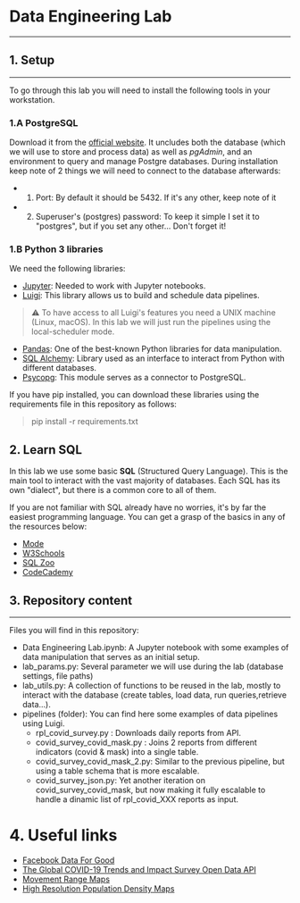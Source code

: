 # Data Engineering Lab
---

## 1. Setup
---
To go through this lab you will need to install the following tools in your workstation.

### 1.A PostgreSQL
Download it from the [official website](https://www.postgresql.org/). It uncludes both the database (which we will use to store and process data) as well as *pgAdmin*, and an environment to query and manage Postgre databases.
During installation keep note of 2 things we will need to connect to the database afterwards:
- 1. Port: By default it should be 5432. If it's any other, keep note of it
- 2. Superuser's (postgres) password: To keep it simple I set it to "postgres", but if you set any other... Don't forget it!

### 1.B Python 3 libraries
We need the following libraries:
- [Jupyter](https://jupyter.org/install): Needed to work with Jupyter notebooks.
- [Luigi](https://luigi.readthedocs.io/en/stable/index.html): This library allows us to build and schedule data pipelines.

> ⚠️ To have access to all Luigi's features you need a UNIX machine (Linux, macOS). In this lab we will just run the pipelines using the local-scheduler mode.

- [Pandas](https://pandas.pydata.org/docs/getting_started/install.html): One of the best-known Python libraries for data manipulation.
- [SQL Alchemy](https://docs.sqlalchemy.org/en/14/intro.html): Library used as an interface to interact from Python with different databases.
- [Psycopg](https://www.psycopg.org/docs/install.html): This module serves as a connector to PostgreSQL.

If you have pip installed, you can download these libraries using the requirements file in this repository as follows:
> pip install -r requirements.txt

## 2. Learn SQL
In this lab we use some basic **SQL** (Structured Query Language). This is the main tool to interact with the vast majority of databases. Each SQL has its own "dialect", but there is a common core to all of them.

If you are not familiar with SQL already have no worries, it's by far the easiest programming language. You can get a grasp of the basics in any of the resources below:
- [Mode](https://mode.com/sql-tutorial/introduction-to-sql/)
- [W3Schools](https://www.w3schools.com/sql/)
- [SQL Zoo](https://sqlzoo.net/wiki/SQL_Tutorial)
- [CodeCademy](https://www.codecademy.com/courses/learn-sql/)


## 3. Repository content
---
Files you will find in this repository:
- Data Engineering Lab.ipynb: A Jupyter notebook with some examples of data manipulation that serves as an initial setup.
- lab_params.py: Several parameter we will use during the lab (database settings, file paths)
- lab_utils.py: A collection of functions to be reused in the lab, mostly to interact with the database (create tables, load data, run queries,retrieve data...).
- pipelines (folder): You can find here some examples of data pipelines using Luigi.
    - rpl_covid_survey.py : Downloads daily reports from API.
    - covid_survey_covid_mask.py : Joins 2 reports from different indicators (covid & mask) into a single table.
    - covid_survey_covid_mask_2.py: Similar to the previous pipeline, but using a table schema that is more escalable.
    - covid_survey_json.py: Yet another iteration on covid_survey_covid_mask, but now making it fully escalable to handle a dinamic list of rpl_covid_XXX reports as input.


# 4. Useful links
- [Facebook Data For Good](https://dataforgood.facebook.com/)
- [The Global COVID-19 Trends and Impact Survey Open Data API](https://gisumd.github.io/COVID-19-API-Documentation/)
- [Movement Range Maps](https://dataforgood.facebook.com/dfg/tools/movement-range-maps)
- [High Resolution Population Density Maps](https://dataforgood.facebook.com/dfg/tools/high-resolution-population-density-maps)
